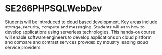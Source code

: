 # SE266PHPSQLWebDev
 Students will be introduced to cloud based development. Key areas include storage, security, compute and messaging. Students will earn how to develop applications using serverless technologies. This hands-on course will enable software engineers to develop applications on cloud platform and compare and contrast services provided by industry leading cloud service providers.
